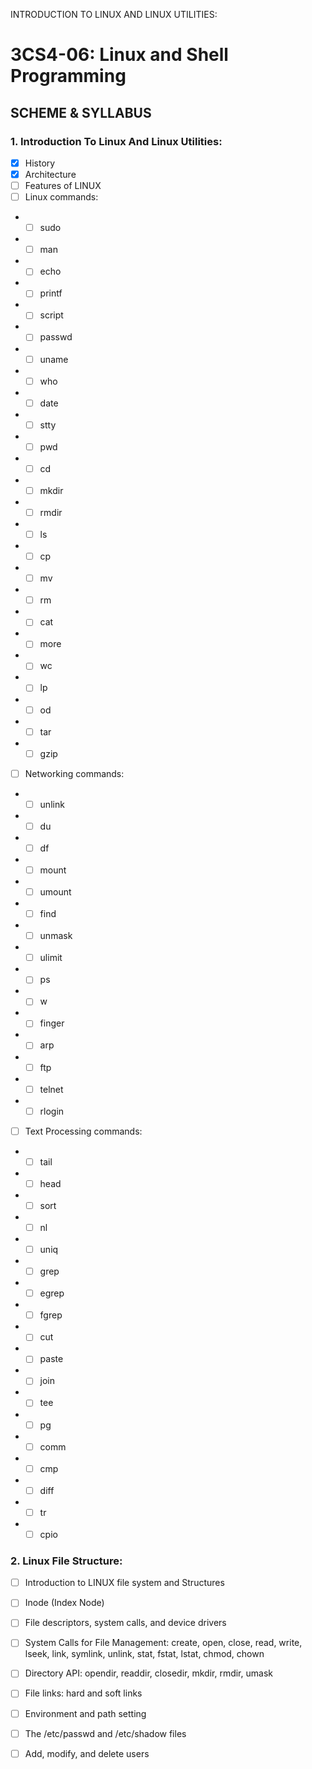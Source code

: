 INTRODUCTION TO LINUX AND LINUX UTILITIES: 
# 3CS4-06: Linux and Shell Programming
## SCHEME & SYLLABUS

### 1. **Introduction To Linux And Linux Utilities:** 
- [X] History
- [X] Architecture
- [ ] Features of LINUX
- [ ] Linux commands:
+ - [ ] sudo
+ - [ ] man
+ - [ ] echo
+ - [ ] printf
+ - [ ] script
+ - [ ] passwd
+ - [ ] uname
+ - [ ] who
+ - [ ] date
+ - [ ] stty
+ - [ ] pwd
+ - [ ] cd
+ - [ ] mkdir
+ - [ ] rmdir
+ - [ ] ls
+ - [ ] cp
+ - [ ] mv
+ - [ ] rm
+ - [ ] cat
+ - [ ] more
+ - [ ] wc
+ - [ ] lp
+ - [ ] od
+ - [ ] tar
+ - [ ] gzip
- [ ] Networking commands:
+ - [ ] unlink
+ - [ ] du
+ - [ ] df
+ - [ ] mount
+ - [ ] umount
+ - [ ] find
+ - [ ] unmask
+ - [ ] ulimit
+ - [ ] ps
+ - [ ] w
+ - [ ] finger
+ - [ ] arp
+ - [ ] ftp
+ - [ ] telnet
+ - [ ] rlogin
- [ ] Text Processing commands:
+ - [ ] tail
+ - [ ] head
+ - [ ] sort
+ - [ ] nl
+ - [ ] uniq
+ - [ ] grep
+ - [ ] egrep
+ - [ ] fgrep
+ - [ ] cut
+ - [ ] paste
+ - [ ] join
+ - [ ] tee
+ - [ ] pg
+ - [ ] comm
+ - [ ] cmp
+ - [ ] diff
+ - [ ] tr
+ - [ ] cpio

### 2. **Linux File Structure:**
- [ ] Introduction to LINUX file system and Structures
- [ ] Inode (Index Node)
- [ ] File descriptors, system calls, and device drivers
- [ ] System Calls for File Management: create, open, close, read, write, lseek, link, symlink, unlink, stat, fstat, lstat, chmod, chown
- [ ] Directory API: opendir, readdir, closedir, mkdir, rmdir, umask
- [ ] File links: hard and soft links
- [ ] Environment and path setting
- [ ] The /etc/passwd and /etc/shadow files
- [ ] Add, modify, and delete users












